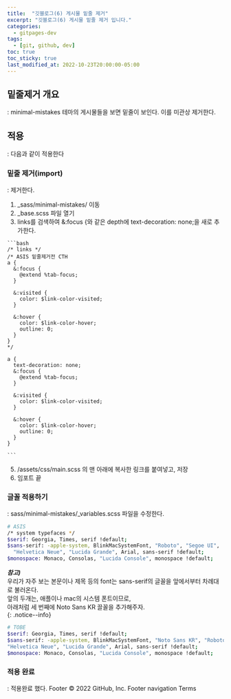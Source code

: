 ```yaml
---
title:  "깃블로그(6) 게시물 밑줄 제거"
excerpt: "깃블로그(6) 게시물 밑줄 제거 입니다."
categories:
  - gitpages-dev
tags:
  - [git, github, dev]
toc: true
toc_sticky: true
last_modified_at: 2022-10-23T20:00:00-05:00
---
```


## 밑줄제거 개요
  : minimal-mistakes 테마의 게시물들을 보면 밑줄이 보인다. 이를 미관상 제거한다.

## 적용
  : 다음과 같이 적용한다

### 밑줄 제거(import)
  : 제거한다.

  1. _sass/minimal-mistakes/ 이동
  2. _base.scss 파일 열기
  3. links를 검색하여 &:focus {와 같은 depth에 text-decoration: none;을 새로 추가한다.

    ```bash
    /* links */
    /* ASIS 밑줄제거전 CTH
    a {
      &:focus {
        @extend %tab-focus;
      }

      &:visited {
        color: $link-color-visited;
      }

      &:hover {
        color: $link-color-hover;
        outline: 0;
      }
    }
    */
    
    a {
      text-decoration: none;
      &:focus {
        @extend %tab-focus;
      }

      &:visited {
        color: $link-color-visited;
      }

      &:hover {
        color: $link-color-hover;
        outline: 0;
      }
    }

    ```

  5. /assets/css/main.scss 의 맨 아래에 복사한 링크를 붙여넣고, 저장
  6. 임포트 끝

### 글꼴 적용하기
  : sass/minimal-mistakes/_variables.scss 파일을 수정한다.

```bash
# ASIS
/* system typefaces */
$serif: Georgia, Times, serif !default;
$sans-serif: -apple-system, BlinkMacSystemFont, "Roboto", "Segoe UI",
  "Helvetica Neue", "Lucida Grande", Arial, sans-serif !default;
$monospace: Monaco, Consolas, "Lucida Console", monospace !default;
```
  
***참고)***  
우리가 자주 보는 본문이나 제목 등의 font는 sans-serif의 글꼴을 앞에서부터 차례대로 불러온다.  
앞의 두개는, 애플이나 mac의 시스템 폰트이므로,   
아래처럼 세 번째에 Noto Sans KR 끌꼴을 추가해주자.  
{: .notice--info}

  
```bash
# TOBE  
$serif: Georgia, Times, serif !default;
$sans-serif: -apple-system, BlinkMacSystemFont, "Noto Sans KR", "Roboto", "Segoe UI",
"Helvetica Neue", "Lucida Grande", Arial, sans-serif !default;
$monospace: Monaco, Consolas, "Lucida Console", monospace !default;
```

### 적용 완료
  : 적용완료 했다.
Footer
© 2022 GitHub, Inc.
Footer navigation
Terms
